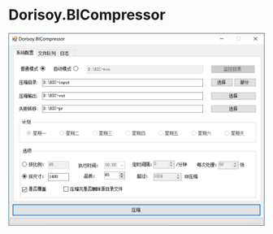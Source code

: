 # Dorisoy.BICompressor
<img src="https://github.com/dorisoy/Dorisoy.BICompressor/blob/master/bic.png">

